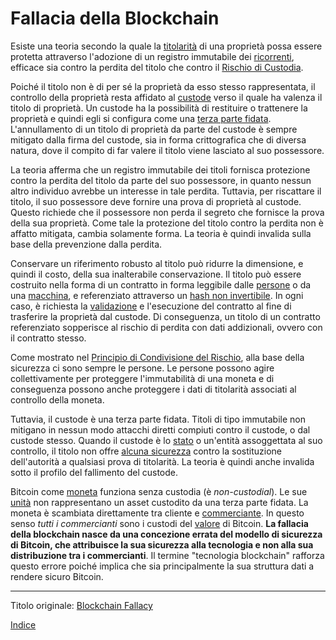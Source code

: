 # Fallacia della Blockchain



Esiste una teoria secondo la quale la [titolarità](ch101-glossary.md#proprietario) di una proprietà possa essere protetta attraverso l'adozione di un registro immutabile dei [ricorrenti](ch101-glossary.md#ricorrente-claimant), efficace sia contro la perdita del titolo che contro il [Rischio di Custodia](ch009-custodial-risk-principle.md).

Poiché il titolo non è di per sé la proprietà da esso stesso rappresentata, il controllo della proprietà resta affidato al [custode](ch101-glossary.md#custode) verso il quale ha valenza il titolo di proprietà.  Un custode ha la possibilità di restituire o trattenere la proprietà e quindi egli si configura come una [terza parte fidata](https://en.wikipedia.org/wiki/Trusted_third_party). L'annullamento di un titolo di proprietà da parte del custode è sempre mitigato dalla firma del custode, sia in forma crittografica che di diversa natura, dove il compito di far valere il titolo viene lasciato al suo possessore. 

La teoria afferma che un registro immutabile dei titoli fornisca protezione contro la perdita del titolo da parte del suo possessore, in quanto nessun altro individuo avrebbe un interesse in tale perdita. Tuttavia, per riscattare il titolo, il suo possessore deve fornire una prova di proprietà al custode. Questo richiede che il possessore non perda il segreto che fornisce la prova della sua proprietà. Come tale la protezione del titolo contro la perdita non è affatto mitigata, cambia solamente forma. La teoria è quindi invalida sulla base della prevenzione dalla perdita.

Conservare un riferimento robusto al titolo può ridurre la dimensione, e quindi il costo, della sua inalterabile conservazione. Il titolo può essere costruito nella forma di un contratto in forma leggibile dalle [persone](ch101-glossary.md#persona) o da una [macchina](ch101-glossary.md#macchina), e referenziato attraverso un [hash non invertibile](https://it.wikipedia.org/wiki/Funzione_crittografica_di_hash). In ogni caso, è richiesta la [validazione](ch101-glossary.md#validazione) e l'esecuzione del contratto al fine di trasferire la proprietà dal custode. Di conseguenza, un titolo di un contratto referenziato sopperisce al rischio di perdita con dati addizionali, ovvero con il contratto stesso.

Come mostrato nel [Principio di Condivisione del Rischio](ch016-risk-sharing-principle.md), alla base della sicurezza ci sono sempre le persone. Le persone possono agire collettivamente per proteggere l'immutabilità di una moneta e di conseguenza possono anche proteggere i dati di titolarità associati al controllo della moneta. 

Tuttavia, il custode è una terza parte fidata. Titoli di tipo immutabile non mitigano in nessun modo attacchi diretti compiuti contro il custode, o dal custode stesso. Quando il custode è lo [stato](ch101-glossary.md#stato) o un'entità assoggettata al suo controllo, il titolo non offre [alcuna sicurezza](https://it.wikipedia.org/wiki/Ordine_esecutivo_6102) contro la sostituzione dell'autorità a qualsiasi prova di titolarità. La teoria è quindi anche invalida sotto il profilo del fallimento del custode.

Bitcoin come [moneta](ch005-money-taxonomy.md) funziona senza custodia (è _non-custodial_). Le sue [unità](ch101-glossary.md#unità) non rappresentano un asset custodito da una terza parte fidata. La moneta è scambiata direttamente tra cliente e [commerciante](ch101-glossary.md#commerciante). In questo senso _tutti i commercianti_ sono i custodi del [valore](ch101-glossary.md#valore) di Bitcoin. **La fallacia della blockchain nasce da una concezione errata del modello di sicurezza di Bitcoin, che attribuisce la sua sicurezza alla tecnologia e non alla sua distribuzione tra i commercianti**. Il termine "tecnologia blockchain" rafforza questo errore poiché implica che sia principalmente la sua struttura dati a rendere sicuro Bitcoin.

---

Titolo originale: [Blockchain Fallacy](https://github.com/libbitcoin/libbitcoin-system/wiki/Blockchain-Fallacy)

[Indice](/README.md)

